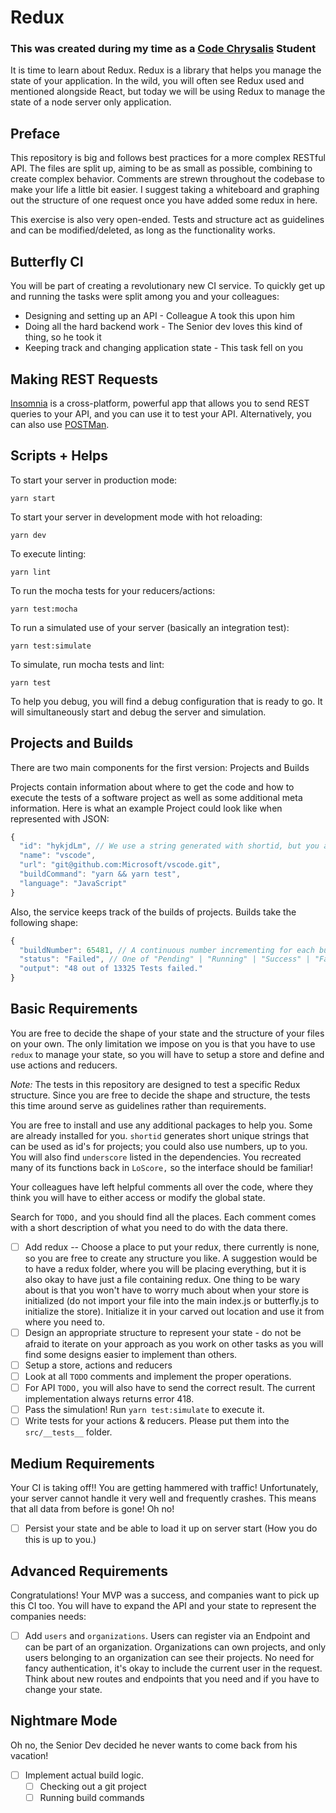 # Redux
### This was created during my time as a [Code Chrysalis](https://codechrysalis.io) Student

It is time to learn about Redux. Redux is a library that helps you manage the state of your application.
In the wild, you will often see Redux used and mentioned alongside React, but today we will be using Redux to manage the state of a node server only application.

## Preface

This repository is big and follows best practices for a more complex RESTful API. The files are split up, aiming to be as small as possible, combining to create complex behavior. Comments are strewn throughout the codebase to make your life a little bit easier. I suggest taking a whiteboard and graphing out the structure of one request once you have added some redux in here. 

This exercise is also very open-ended. Tests and structure act as guidelines and can be modified/deleted, as long as the functionality works.

## Butterfly CI

You will be part of creating a revolutionary new CI service. To quickly get up and running the tasks were split among you and your colleagues:

* Designing and setting up an API - Colleague A took this upon him
* Doing all the hard backend work - The Senior dev loves this kind of thing, so he took it
* Keeping track and changing application state - This task fell on you

## Making REST Requests

[Insomnia](https://insomnia.rest/) is a cross-platform, powerful app that allows you to send REST queries to your API, and you can use it to test your API. Alternatively, you can also use [POSTMan](https://www.getpostman.com/).

## Scripts + Helps

To start your server in production mode:

```
yarn start
```

To start your server in development mode with hot reloading:

```
yarn dev
```

To execute linting:

```
yarn lint
```

To run the mocha tests for your reducers/actions:

```
yarn test:mocha
```

To run a simulated use of your server (basically an integration test):

```
yarn test:simulate
```

To simulate, run mocha tests and lint:

```
yarn test
```

To help you debug, you will find a debug configuration that is ready to go. It will simultaneously start and debug the server and simulation.

## Projects and Builds

There are two main components for the first version: Projects and Builds

Projects contain information about where to get the code and how to execute the tests of a software project as well as some additional meta information. Here is what an example Project could look like when represented with JSON:

```js
{
  "id": "hykjdLm", // We use a string generated with shortid, but you are free to use another datatype
  "name": "vscode",
  "url": "git@github.com:Microsoft/vscode.git",
  "buildCommand": "yarn && yarn test",
  "language": "JavaScript"
}
```

Also, the service keeps track of the builds of projects. Builds take the following shape:

```js
{
  "buildNumber": 65481, // A continuous number incrementing for each build in a project
  "status": "Failed", // One of "Pending" | "Running" | "Success" | "Failed"
  "output": "48 out of 13325 Tests failed."
}
```

## Basic Requirements

You are free to decide the shape of your state and the structure of your files on your own.
The only limitation we impose on you is that you have to use `redux` to manage your state, so you will have to
setup a store and define and use actions and reducers.

*Note:* The tests in this repository are designed to test a specific Redux structure. Since you are free to decide the shape and structure, the tests this time around serve as guidelines rather than requirements. 

You are free to install and use any additional packages to help you. Some are already installed for you. `shortid` generates short unique strings that can be used as id's for projects; you could also use numbers, up to you. You will also find `underscore` listed in the dependencies. You recreated many of its functions back in `LoScore,` so the interface should be familiar!

Your colleagues have left helpful comments all over the code, where they think you will have to either access or modify the global state.

Search for `TODO,` and you should find all the places. Each comment comes with a short description of what you need to do with the data there.

* [ ] Add redux -- Choose a place to put your redux, there currently is none, so you are free to create any structure you like. A suggestion would be to have a redux folder, where you will be placing everything, but it is also okay to have just a file containing redux. One thing to be wary about is that you won't have to worry much about when your store is initialized (do not import your file into the main index.js or butterfly.js to initialize the store). Initialize it in your carved out location and use it from where you need to.
* [ ] Design an appropriate structure to represent your state - do not be afraid to iterate on your approach as you work on other tasks as you will find some designs easier to implement than others.
* [ ] Setup a store, actions and reducers
* [ ] Look at all `TODO` comments and implement the proper operations.
* [ ] For API `TODO,` you will also have to send the correct result. The current implementation always returns error 418.
* [ ] Pass the simulation! Run `yarn test:simulate` to execute it.
* [ ] Write tests for your actions & reducers. Please put them into the `src/__tests__` folder.

## Medium Requirements

Your CI is taking off!! You are getting hammered with traffic! Unfortunately, your server cannot handle it very well and frequently crashes.
This means that all data from before is gone! Oh no!

* [ ] Persist your state and be able to load it up on server start (How you do this is up to you.)

## Advanced Requirements

Congratulations! Your MVP was a success, and companies want to pick up this CI too.
You will have to expand the API and your state to represent the companies needs:

* [ ] Add `users` and `organizations`. Users can register via an Endpoint and can be part of an organization. Organizations can own projects, and only users belonging to an organization can see their projects. No need for fancy authentication, it's okay to include the current user in the request.
      Think about new routes and endpoints that you need and if you have to change your state.

## Nightmare Mode

Oh no, the Senior Dev decided he never wants to come back from his vacation!

* [ ] Implement actual build logic.
  * [ ] Checking out a git project
  * [ ] Running build commands
